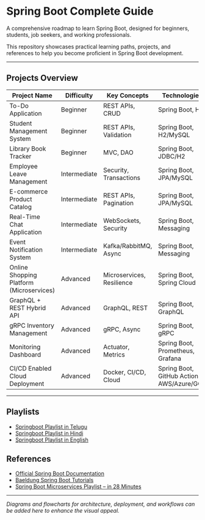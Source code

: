 # Spring Boot Complete Guide

A comprehensive roadmap to learn Spring Boot, designed for beginners, students, job seekers, and working professionals.

This repository showcases practical learning paths, projects, and references to help you become proficient in Spring Boot development.

---

## Projects Overview

| Project Name | Difficulty | Key Concepts | Technologies |
|--------------|-----------|-------------|-------------|
| To-Do Application | Beginner | REST APIs, CRUD | Spring Boot, H2 |
| Student Management System | Beginner | REST APIs, Validation | Spring Boot, H2/MySQL |
| Library Book Tracker | Beginner | MVC, DAO | Spring Boot, JDBC/H2 |
| Employee Leave Management | Intermediate | Security, Transactions | Spring Boot, JPA/MySQL |
| E-commerce Product Catalog | Intermediate | REST APIs, Pagination | Spring Boot, JPA/MySQL |
| Real-Time Chat Application | Intermediate | WebSockets, Security | Spring Boot, Messaging |
| Event Notification System | Intermediate | Kafka/RabbitMQ, Async | Spring Boot, Messaging |
| Online Shopping Platform (Microservices) | Advanced | Microservices, Resilience | Spring Boot, Spring Cloud |
| GraphQL + REST Hybrid API | Advanced | GraphQL, REST | Spring Boot, GraphQL |
| gRPC Inventory Management | Advanced | gRPC, Async | Spring Boot, gRPC |
| Monitoring Dashboard | Advanced | Actuator, Metrics | Spring Boot, Prometheus, Grafana |
| CI/CD Enabled Cloud Deployment | Advanced | Docker, CI/CD, Cloud | Spring Boot, GitHub Actions, AWS/Azure/GCP |

---

## Playlists

- [Springboot Playlist in Telugu](https://www.youtube.com/playlist?list=PLGm6I-GQa8ioAT9H8y4qckElo8Dyq23IS)
- [Springboot Playlist in Hindi](https://www.youtube.com/playlist?list=PL0zysOflRCelmjxj-g4jLr3WKraSU_e8q)
- [Springboot Playlist in English](https://www.youtube.com/watch?v=Kq-DRboTVrc)

## References

- [Official Spring Boot Documentation](https://spring.io/projects/spring-boot)  
- [Baeldung Spring Boot Tutorials](https://www.baeldung.com/spring-boot)  
- [Spring Boot Microservices Playlist – in 28 Minutes](https://www.youtube.com/playlist?list=PLqq-6Pq4lTTb7t7l3-0VYrd3gHh5YkFzV)  

---

*Diagrams and flowcharts for architecture, deployment, and workflows can be added here to enhance the visual appeal.*








